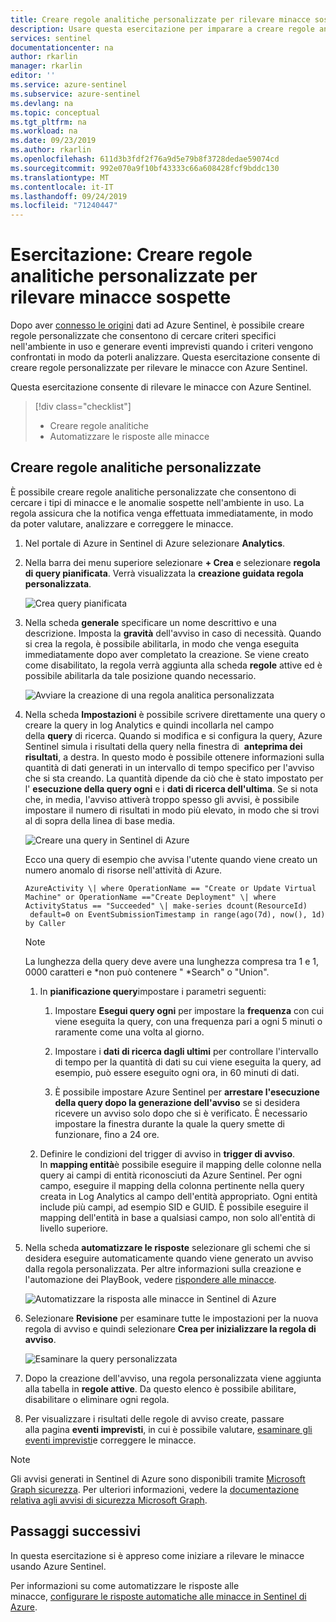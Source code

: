```yaml
---
title: Creare regole analitiche personalizzate per rilevare minacce sospette con Azure Sentinel | Microsoft Docs
description: Usare questa esercitazione per imparare a creare regole analitiche personalizzate per rilevare minacce sospette con Azure Sentinel.
services: sentinel
documentationcenter: na
author: rkarlin
manager: rkarlin
editor: ''
ms.service: azure-sentinel
ms.subservice: azure-sentinel
ms.devlang: na
ms.topic: conceptual
ms.tgt_pltfrm: na
ms.workload: na
ms.date: 09/23/2019
ms.author: rkarlin
ms.openlocfilehash: 611d3b3fdf2f76a9d5e79b8f3728dedae59074cd
ms.sourcegitcommit: 992e070a9f10bf43333c66a608428fcf9bddc130
ms.translationtype: MT
ms.contentlocale: it-IT
ms.lasthandoff: 09/24/2019
ms.locfileid: "71240447"
---
```

# <a name="tutorial-create-custom-analytic-rules-to-detect-suspicious-threats"></a>Esercitazione: Creare regole analitiche personalizzate per rilevare minacce sospette

Dopo aver [connesso le origini](quickstart-onboard.md) dati ad Azure Sentinel, è possibile creare regole personalizzate che consentono di cercare criteri specifici nell'ambiente in uso e generare eventi imprevisti quando i criteri vengono confrontati in modo da poterli analizzare. Questa esercitazione consente di creare regole personalizzate per rilevare le minacce con Azure Sentinel.

Questa esercitazione consente di rilevare le minacce con Azure Sentinel.
> [!div class="checklist"]
> * Creare regole analitiche
> * Automatizzare le risposte alle minacce

## <a name="create-custom-analytic-rules"></a>Creare regole analitiche personalizzate

È possibile creare regole analitiche personalizzate che consentono di cercare i tipi di minacce e le anomalie sospette nell'ambiente in uso. La regola assicura che la notifica venga effettuata immediatamente, in modo da poter valutare, analizzare e correggere le minacce.

1. Nel portale di Azure in Sentinel di Azure selezionare **Analytics**.

1. Nella barra dei menu superiore selezionare **+ Crea** e selezionare **regola di query pianificata**. Verrà visualizzata la **creazione guidata regola personalizzata**.

    ![Crea query pianificata](media/tutorial-detect-threats-custom/create-scheduled-query.png)

1. Nella scheda **generale** specificare un nome descrittivo e una descrizione. Imposta la **gravità** dell'avviso in caso di necessità. Quando si crea la regola, è possibile abilitarla, in modo che venga eseguita immediatamente dopo aver completato la creazione. Se viene creato come disabilitato, la regola verrà aggiunta alla scheda **regole** attive ed è possibile abilitarla da tale posizione quando necessario.

    ![Avviare la creazione di una regola analitica personalizzata](media/tutorial-detect-threats-custom/general-tab.png)

1. Nella scheda **Impostazioni** è possibile scrivere direttamente una query o creare la query in log Analytics e quindi incollarla nel campo della **query** di ricerca. Quando si modifica e si configura la query, Azure Sentinel simula i risultati della query nella finestra di  **anteprima dei risultati**, a destra. In questo modo è possibile ottenere informazioni sulla quantità di dati generati in un intervallo di tempo specifico per l'avviso che si sta creando. La quantità dipende da ciò che è stato impostato per l' **esecuzione della query ogni** e i **dati di ricerca dell'ultima**. Se si nota che, in media, l'avviso attiverà troppo spesso gli avvisi, è possibile impostare il numero di risultati in modo più elevato, in modo che si trovi al di sopra della linea di base media.

   ![Creare una query in Sentinel di Azure](media/tutorial-detect-threats-custom/settings-tab.png)

   Ecco una query di esempio che avvisa l'utente quando viene creato un numero anomalo di risorse nell'attività di Azure.

    `AzureActivity
    \| where OperationName == "Create or Update Virtual Machine" or OperationName =="Create Deployment"
    \| where ActivityStatus == "Succeeded"
    \| make-series dcount(ResourceId)  default=0 on EventSubmissionTimestamp in range(ago(7d), now(), 1d) by Caller`

   > [!NOTE]
   > La lunghezza della query deve avere una lunghezza compresa tra 1 e 1, 0000 caratteri e \*non può contenere " \*Search" o "Union".

    1. In **pianificazione query**impostare i parametri seguenti:

        1.  Impostare **Esegui query ogni** per impostare la **frequenza** con cui viene eseguita la query, con una frequenza pari a ogni 5 minuti o raramente come una volta al giorno.

        1.  Impostare i **dati di ricerca dagli ultimi** per controllare l'intervallo di tempo per la quantità di dati su cui viene eseguita la query, ad esempio, può essere eseguito ogni ora, in 60 minuti di dati.

        1. È possibile impostare Azure Sentinel per **arrestare l'esecuzione della query dopo la generazione dell'avviso** se si desidera ricevere un avviso solo dopo che si è verificato. È necessario impostare la finestra durante la quale la query smette di funzionare, fino a 24 ore.

    1. Definire le condizioni del trigger di avviso in **trigger di avviso**. In **mapping entità**è possibile eseguire il mapping delle colonne nella query ai campi di entità riconosciuti da Azure Sentinel. Per ogni campo, eseguire il mapping della colonna pertinente nella query creata in Log Analytics al campo dell'entità appropriato. Ogni entità include più campi, ad esempio SID e GUID. È possibile eseguire il mapping dell'entità in base a qualsiasi campo, non solo all'entità di livello superiore.

1.  Nella scheda **automatizzare le risposte** selezionare gli schemi che si desidera eseguire automaticamente quando viene generato un avviso dalla regola personalizzata. Per altre informazioni sulla creazione e l'automazione dei PlayBook, vedere [rispondere alle minacce](tutorial-respond-threats-playbook.md).

    ![Automatizzare la risposta alle minacce in Sentinel di Azure](media/tutorial-detect-threats-custom/response-automation-custom.png)

1. Selezionare **Revisione** per esaminare tutte le impostazioni per la nuova regola di avviso e quindi selezionare **Crea per inizializzare la regola di avviso**.

   ![Esaminare la query personalizzata](media/tutorial-detect-threats-custom/review-tab.png)

1.  Dopo la creazione dell'avviso, una regola personalizzata viene aggiunta alla tabella in **regole attive**. Da questo elenco è possibile abilitare, disabilitare o eliminare ogni regola.

1.  Per visualizzare i risultati delle regole di avviso create, passare alla pagina **eventi imprevisti**, in cui è possibile valutare, [esaminare gli eventi imprevisti](tutorial-investigate-cases.md)e correggere le minacce.


> [!NOTE]
> Gli avvisi generati in Sentinel di Azure sono disponibili tramite [Microsoft Graph sicurezza](https://aka.ms/securitygraphdocs). Per ulteriori informazioni, vedere la [documentazione relativa agli avvisi di sicurezza Microsoft Graph](https://aka.ms/graphsecurityreferencebetadocs).

## <a name="next-steps"></a>Passaggi successivi

In questa esercitazione si è appreso come iniziare a rilevare le minacce usando Azure Sentinel.

Per informazioni su come automatizzare le risposte alle minacce, [configurare le risposte automatiche alle minacce in Sentinel di Azure](tutorial-respond-threats-playbook.md).

